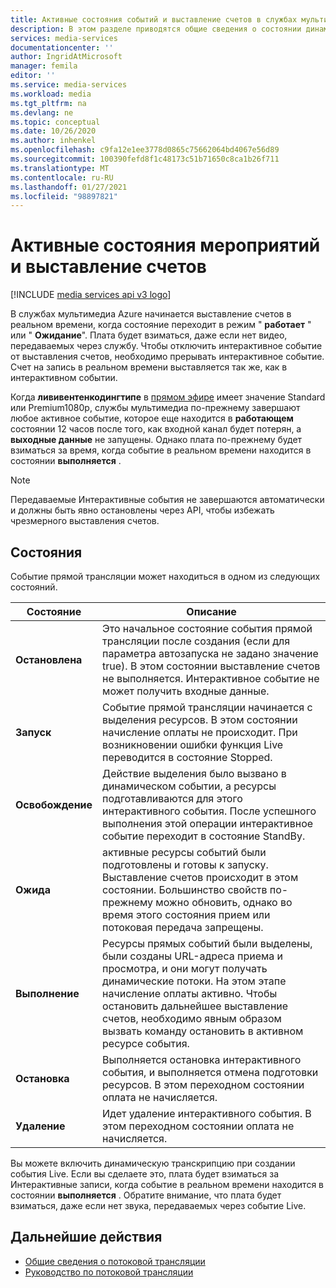```yaml
---
title: Активные состояния событий и выставление счетов в службах мультимедиа Azure
description: В этом разделе приводятся общие сведения о состоянии динамических событий служб мультимедиа Azure и выставлении счетов.
services: media-services
documentationcenter: ''
author: IngridAtMicrosoft
manager: femila
editor: ''
ms.service: media-services
ms.workload: media
ms.tgt_pltfrm: na
ms.devlang: ne
ms.topic: conceptual
ms.date: 10/26/2020
ms.author: inhenkel
ms.openlocfilehash: c9fa12e1ee3778d0865c75662064bd4067e56d89
ms.sourcegitcommit: 100390fefd8f1c48173c51b71650c8ca1b26f711
ms.translationtype: MT
ms.contentlocale: ru-RU
ms.lasthandoff: 01/27/2021
ms.locfileid: "98897821"
---
```

# <a name="live-event-states-and-billing"></a>Активные состояния мероприятий и выставление счетов

[!INCLUDE [media services api v3 logo](./includes/v3-hr.md)]

В службах мультимедиа Azure начинается выставление счетов в реальном времени, когда состояние переходит в режим " **работает** " или " **Ожидание**". Плата будет взиматься, даже если нет видео, передаваемых через службу. Чтобы отключить интерактивное событие от выставления счетов, необходимо прерывать интерактивное событие. Счет на запись в реальном времени выставляется так же, как в интерактивном событии.

Когда **лививентенкодингтипе** в [прямом эфире](/rest/api/media/liveevents) имеет значение Standard или Premium1080p, службы мультимедиа по-прежнему завершают любое активное событие, которое еще находится в **работающем** состоянии 12 часов после того, как входной канал будет потерян, а **выходные данные** не запущены. Однако плата по-прежнему будет взиматься за время, когда событие в реальном времени находится в состоянии **выполняется** .

> [!NOTE]
> Передаваемые Интерактивные события не завершаются автоматически и должны быть явно остановлены через API, чтобы избежать чрезмерного выставления счетов.

## <a name="states"></a>Состояния

Событие прямой трансляции может находиться в одном из следующих состояний.

|Состояние|Описание|
|---|---|
|**Остановлена**| Это начальное состояние события прямой трансляции после создания (если для параметра автозапуска не задано значение true). В этом состоянии выставление счетов не выполняется. Интерактивное событие не может получить входные данные. |
|**Запуск**| Событие прямой трансляции начинается с выделения ресурсов. В этом состоянии начисление оплаты не происходит.  При возникновении ошибки функция Live переводится в состояние Stopped.|
| **Освобождение** | Действие выделения было вызвано в динамическом событии, а ресурсы подготавливаются для этого интерактивного события. После успешного выполнения этой операции интерактивное событие переходит в состояние StandBy.
|**Ожида**| активные ресурсы событий были подготовлены и готовы к запуску. Выставление счетов происходит в этом состоянии.  Большинство свойств по-прежнему можно обновить, однако во время этого состояния прием или потоковая передача запрещены.
|**Выполнение**| Ресурсы прямых событий были выделены, были созданы URL-адреса приема и просмотра, и они могут получать динамические потоки. На этом этапе начисление оплаты активно. Чтобы остановить дальнейшее выставление счетов, необходимо явным образом вызвать команду остановить в активном ресурсе события.|
|**Остановка**| Выполняется остановка интерактивного события, и выполняется отмена подготовки ресурсов. В этом переходном состоянии оплата не начисляется. |
|**Удаление**| Идет удаление интерактивного события. В этом переходном состоянии оплата не начисляется. |

Вы можете включить динамическую транскрипцию при создании события Live. Если вы сделаете это, плата будет взиматься за Интерактивные записи, когда событие в реальном времени находится в состоянии **выполняется** . Обратите внимание, что плата будет взиматься, даже если нет звука, передаваемых через событие Live.

## <a name="next-steps"></a>Дальнейшие действия

- [Общие сведения о потоковой трансляции](live-streaming-overview.md)
- [Руководство по потоковой трансляции](stream-live-tutorial-with-api.md)
